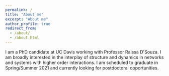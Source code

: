 ```yaml
---
permalink: /
title: "About me"
excerpt: "About me"
author_profile: true
redirect_from: 
  - /about/
  - /about.html
---
```


I am a PhD candidate at UC Davis working with Professor Raissa D'Souza. I am broadly interested in the interplay of structure and dynamics in networks and systems with higher order interactions. I am scheduled to graduate in Spring/Summer 2021 and currently looking for postdoctoral opportunities.
